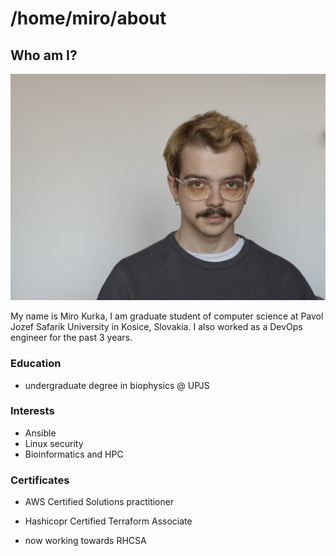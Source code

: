 # /home/miro/about


## Who am I?
![Figure 1: Miro Kurka](me.jpg)



My name is Miro Kurka, I am graduate student of computer science at Pavol Jozef Safarik University in Kosice, Slovakia. I also worked as a DevOps engineer for the past 3 years. 


### Education
- undergraduate degree in biophysics @ UPJS
### Interests

- Ansible 
- Linux security
- Bioinformatics and HPC

### Certificates 
- AWS Certified Solutions practitioner

- Hashicopr Certified Terraform Associate
  
- now working towards RHCSA

